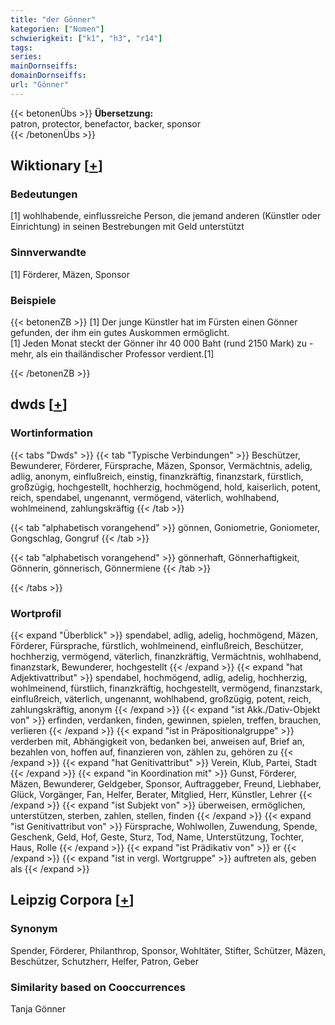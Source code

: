 ```yaml
---
title: "der Gönner"
kategorien: ["Nomen"]
schwierigkeit: ["k1", "h3", "r14"]
tags:
series:
mainDornseiffs:
domainDornseiffs:
url: "Gönner"
---
```


{{< betonenÜbs >}}
**Übersetzung:**  
patron, protector, benefactor, backer, sponsor  
{{< /betonenÜbs >}}

## Wiktionary [[+](https://de.wiktionary.org/wiki/Gönner)]

### Bedeutungen
[1] wohlhabende, einflussreiche Person, die jemand anderen (Künstler oder Einrichtung) in seinen Bestrebungen mit Geld unterstützt  

### Sinnverwandte
[1] Förderer, Mäzen, Sponsor  

### Beispiele
{{< betonenZB >}}
[1] Der junge Künstler hat im Fürsten einen Gönner gefunden, der ihm ein gutes Auskommen ermöglicht.  
[1] Jeden Monat steckt der Gönner ihr 40 000 Baht (rund 2150 Mark) zu - mehr, als ein thailändischer Professor verdient.[1]  

{{< /betonenZB >}}


## dwds [[+](https://www.dwds.de/wb/Gönner)]

### Wortinformation
{{< tabs "Dwds" >}}
{{< tab "Typische Verbindungen" >}}
Beschützer, Bewunderer, Förderer, Fürsprache, Mäzen, Sponsor, Vermächtnis, adelig, adlig, anonym, einflußreich, einstig, finanzkräftig, finanzstark, fürstlich, großzügig, hochgestellt, hochherzig, hochmögend, hold, kaiserlich, potent, reich, spendabel, ungenannt, vermögend, väterlich, wohlhabend, wohlmeinend, zahlungskräftig
{{< /tab >}}

{{< tab "alphabetisch vorangehend" >}}
gönnen, Goniometrie, Goniometer, Gongschlag, Gongruf
{{< /tab >}}

{{< tab "alphabetisch vorangehend" >}}
gönnerhaft, Gönnerhaftigkeit, Gönnerin, gönnerisch, Gönnermiene
{{< /tab >}}

{{< /tabs >}}

### Wortprofil
{{< expand "Überblick" >}} spendabel, adlig, adelig, hochmögend, Mäzen, Förderer, Fürsprache, fürstlich, wohlmeinend, einflußreich, Beschützer, hochherzig, vermögend, väterlich, finanzkräftig, Vermächtnis, wohlhabend, finanzstark, Bewunderer, hochgestellt {{< /expand >}}
{{< expand "hat Adjektivattribut" >}} spendabel, hochmögend, adlig, adelig, hochherzig, wohlmeinend, fürstlich, finanzkräftig, hochgestellt, vermögend, finanzstark, einflußreich, väterlich, ungenannt, wohlhabend, großzügig, potent, reich, zahlungskräftig, anonym {{< /expand >}}
{{< expand "ist Akk./Dativ-Objekt von" >}} erfinden, verdanken, finden, gewinnen, spielen, treffen, brauchen, verlieren {{< /expand >}}
{{< expand "ist in Präpositionalgruppe" >}} verderben mit, Abhängigkeit von, bedanken bei, anweisen auf, Brief an, bezahlen von, hoffen auf, finanzieren von, zählen zu, gehören zu {{< /expand >}}
{{< expand "hat Genitivattribut" >}} Verein, Klub, Partei, Stadt {{< /expand >}}
{{< expand "in Koordination mit" >}} Gunst, Förderer, Mäzen, Bewunderer, Geldgeber, Sponsor, Auftraggeber, Freund, Liebhaber, Glück, Vorgänger, Fan, Helfer, Berater, Mitglied, Herr, Künstler, Lehrer {{< /expand >}}
{{< expand "ist Subjekt von" >}} überweisen, ermöglichen, unterstützen, sterben, zahlen, stellen, finden {{< /expand >}}
{{< expand "ist Genitivattribut von" >}} Fürsprache, Wohlwollen, Zuwendung, Spende, Geschenk, Geld, Hof, Geste, Sturz, Tod, Name, Unterstützung, Tochter, Haus, Rolle {{< /expand >}}
{{< expand "ist Prädikativ von" >}} er {{< /expand >}}
{{< expand "ist in vergl. Wortgruppe" >}} auftreten als, geben als {{< /expand >}}

## Leipzig Corpora [[+](https://corpora.uni-leipzig.de/en/res?word=Gönner&corpusId=deu_newscrawl-public_2018)]


### Synonym
Spender, Förderer, Philanthrop, Sponsor, Wohltäter, Stifter, Schützer, Mäzen, Beschützer, Schutzherr, Helfer, Patron, Geber


### Similarity based on Cooccurrences
Tanja Gönner

